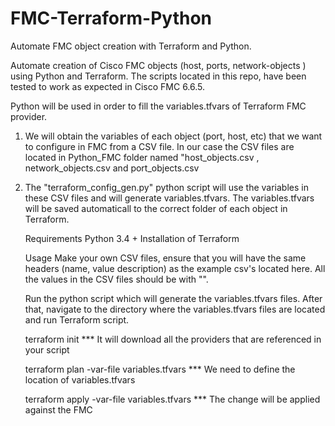 # FMC-Terraform-Python
Automate FMC object creation with Terraform and Python.

Automate creation of Cisco FMC objects (host, ports, network-objects ) using Python and Terraform. 
The scripts located in this repo, have been tested to work as expected in Cisco FMC 6.6.5. 




Python will be used in order to fill the variables.tfvars of Terraform FMC provider. 

1) We will obtain the variables of each object (port, host, etc) that we want to configure in FMC from 
   a CSV file. In our case the CSV files are located in Python_FMC folder named "host_objects.csv , network_objects.csv and
   port_objects.csv

2) The "terraform_config_gen.py" python script will use the variables in these CSV files and will generate variables.tfvars. The 
   variables.tfvars will be saved automaticall to the correct folder of each object in Terraform. 
   
   
   Requirements
   Python 3.4 +
   Installation of Terraform 
   
   
   
   Usage
   Make your own CSV files, ensure that you will have the same headers (name, value description) as the example csv's located here. 
   All the values in the CSV files should be with "". 
   
   
   Run the python script which will generate the variables.tfvars files. After that, navigate to the directory where the variables.tfvars files
   are located and run Terraform script.
   
   terraform init    *** It will download all the providers that are referenced in your script
   
   
   terraform plan -var-file variables.tfvars       *** We need to define the location of variables.tfvars 
   
   
   terraform apply -var-file variables.tfvars     *** The change will be applied against the FMC
